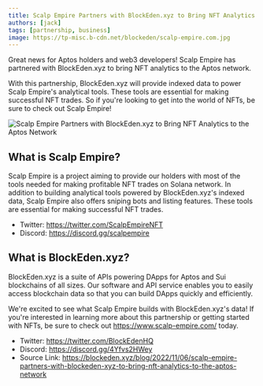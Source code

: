 ```yaml
---
title: Scalp Empire Partners with BlockEden.xyz to Bring NFT Analytics to the Aptos Network
authors: [jack]
tags: [partnership, business]
image: https://tp-misc.b-cdn.net/blockeden/scalp-empire.com.jpg
---
```


Great news for Aptos holders and web3 developers! Scalp Empire has partnered with BlockEden.xyz to bring NFT analytics to the Aptos network.

With this partnership, BlockEden.xyz will provide indexed data to power Scalp Empire's analytical tools. These tools are essential for making successful NFT trades. So if you're looking to get into the world of NFTs, be sure to check out Scalp Empire!

![Scalp Empire Partners with BlockEden.xyz to Bring NFT Analytics to the Aptos Network](https://tp-misc.b-cdn.net/blockeden/scalp-empire.com.jpg "Scalp Empire Partners with BlockEden.xyz to Bring NFT Analytics to the Aptos Network")

## What is Scalp Empire?

Scalp Empire is a project aiming to provide our holders with most of the tools needed for making profitable NFT trades on Solana network. In addition to building analytical tools powered by BlockEden.xyz's indexed data, Scalp Empire also offers sniping bots and listing features. These tools are essential for making successful NFT trades.

* Twitter: https://twitter.com/ScalpEmpireNFT
* Discord: https://discord.gg/scalpempire

## What is BlockEden.xyz?

BlockEden.xyz is a suite of APIs powering DApps for Aptos and Sui blockchains of all sizes. Our software and API service enables you to easily access blockchain data so that you can build DApps quickly and efficiently.

We're excited to see what Scalp Empire builds with BlockEden.xyz's data! If you're interested in learning more about this partnership or getting started with NFTs, be sure to check out https://www.scalp-empire.com/ today.

* Twitter: https://twitter.com/BlockEdenHQ
* Discord: https://discord.gg/4Yfvs2HWey
* Source Link: https://blockeden.xyz/blog/2022/11/06/scalp-empire-partners-with-blockeden-xyz-to-bring-nft-analytics-to-the-aptos-network

